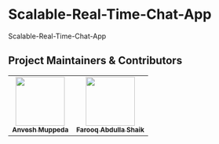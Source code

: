 # Scalable-Real-Time-Chat-App  
Scalable-Real-Time-Chat-App


## Project Maintainers & Contributors  
<table>
  <tr>
    <td align="center"><a href="https://anveshmuppeda.github.io/profile/"><img src="https://avatars.githubusercontent.com/u/115966808?v=4" width="100px;" alt=""/><br /><sub><b>Anvesh Muppeda</b></sub></a></td>
    <td align="center"><a href="https://github.com/Farooq-Abdulla"><img src="https://avatars.githubusercontent.com/u/145077556?v=4" width="100px;" alt=""/><br /><sub><b>Farooq Abdulla Shaik</b></sub></a></td>
  </tr>
</table>  
